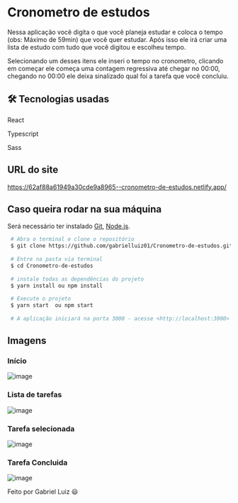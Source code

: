 # Cronometro de estudos
Nessa aplicação você digita o que você planeja estudar e coloca o tempo (obs: Máximo de 59min) que você quer estudar. Após isso ele irá criar uma lista de estudo com tudo que você digitou e escolheu tempo.

Selecionando um desses itens ele inseri o tempo no cronometro, clicando em começar ele começa uma contagem regressiva até chegar no 00:00, chegando no 00:00 ele deixa sinalizado qual foi a tarefa que você concluiu.

## 🛠 Tecnologias usadas
React

Typescript

Sass

## URL do site
https://62af88a61949a30cde9a8965--cronometro-de-estudos.netlify.app/

## Caso queira rodar na sua máquina
Será necessário ter instalado [Git](https://git-scm.com), [Node.js](https://nodejs.org/en/).

```bash
 # Abra o terminal e clone o repositório
 $ git clone https://github.com/gabrielluiz01/Cronometro-de-estudos.git
 
 # Entre na pasta via terminal
 $ cd Cronometro-de-estudos
 
 # instale todas as dependências do projeto
 $ yarn install ou npm install
 
 # Execute o projeto
 $ yarn start  ou npm start
 
 # A aplicação iniciará na porta 3000 - acesse <http://localhost:3000>
```

## Imagens

### Início
![image](https://user-images.githubusercontent.com/48768741/174499298-0f2d7895-8ed5-44a0-aadc-4d8d892113ee.png)

### Lista de tarefas
![image](https://user-images.githubusercontent.com/48768741/174499326-1aa72e1e-1379-4eee-bcbd-5e6ff7f87874.png)

### Tarefa selecionada
![image](https://user-images.githubusercontent.com/48768741/174499348-e72ab68d-f2fd-46e6-858a-d3b4502ce02f.png)

### Tarefa Concluida
![image](https://user-images.githubusercontent.com/48768741/174499369-c549046b-0d3c-4957-aede-bba688dbadda.png)

Feito por Gabriel Luiz 😃

